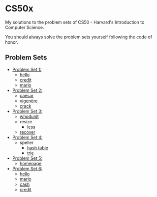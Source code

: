 # CS50x
My solutions to the problem sets of CS50 - Harvard's Introduction to Computer Science.

You should always solve the problem sets yourself following the code of honor.

## Problem Sets

- [Problem Set 1:](/pset1)
  * [hello](/pset1/hello)
  * [credit](/pset1/credit)
  * [mario](/pset1/mario/more)
- [Problem Set 2:](/pset2)
  * [caesar](/pset2/caesar)
  * [vigenère](/pset2/vigenère)
  * [crack](/pset2/crack)
- [Problem Set 3:](/pset3)
  * [whodunit](/pset3/whodunit)
  * resize
    + [less](/pset3/resize/less)
  * [recover](/pset3/recover)
- [Problem Set 4:](/pset4)
  * speller
    + [hash table](/pset4/speller/hash%20table)
    + [trie](/pset4/speller/trie)
- [Problem Set 5:](/pset5)
  * [homepage](/pset5/homepage)
- [Problem Set 6:](/pset6)
  * [hello](/pset6/hello)
  * [mario](/pset6/mario)
  * [cash](/pset6/cash)
  * [credit](/pset6/credit)